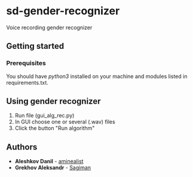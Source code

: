 # sd-gender-recognizer

Voice recording gender recognizer

## Getting started

### Prerequisites

You should have _python3_ installed on your machine and modules listed in requirements.txt. 

## Using gender recognizer

1. Run file (gui_alg_rec.py)
2. In GUI choose one or several (.wav) files 
3. Click the button "Run algorithm"

## Authors

* __Aleshkov Danil__ - [aminealist](https://github.com/aminealist)
* __Grekhov Aleksandr__ - [Sagiman](https://github.com/SaGiMan6)

